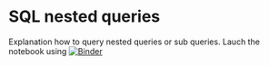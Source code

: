 # SQL nested queries
Explanation how to query nested queries or sub queries. Lauch the notebook using
[![Binder](https://mybinder.org/badge_logo.svg)](https://mybinder.org/v2/gh/BraulioBerlanga/sqlnestedqueries/main?filepath=main.ipynb)
